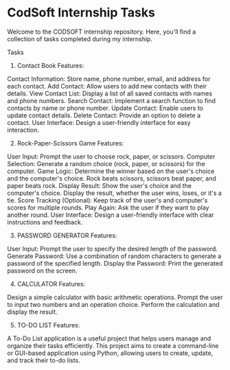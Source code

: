 # CodSoft Internship Tasks
Welcome to the CODSOFT internship repository. Here, you'll find a collection of tasks completed during my internship.

Tasks
1. Contact Book
Features:

Contact Information: Store name, phone number, email, and address for each contact.
Add Contact: Allow users to add new contacts with their details.
View Contact List: Display a list of all saved contacts with names and phone numbers.
Search Contact: Implement a search function to find contacts by name or phone number.
Update Contact: Enable users to update contact details.
Delete Contact: Provide an option to delete a contact.
User Interface: Design a user-friendly interface for easy interaction.

2. Rock-Paper-Scissors Game
Features:

User Input: Prompt the user to choose rock, paper, or scissors.
Computer Selection: Generate a random choice (rock, paper, or scissors) for the computer.
Game Logic: Determine the winner based on the user's choice and the computer's choice.
Rock beats scissors, scissors beat paper, and paper beats rock.
Display Result: Show the user's choice and the computer's choice. Display the result, whether the user wins, loses, or it's a tie.
Score Tracking (Optional): Keep track of the user's and computer's scores for multiple rounds.
Play Again: Ask the user if they want to play another round.
User Interface: Design a user-friendly interface with clear instructions and feedback.

3. PASSWORD GENERATOR
Features:

User Input: Prompt the user to specify the desired length of the password.
Generate Password: Use a combination of random characters to generate a password of the specified length.
Display the Password: Print the generated password on the screen.

4. CALCULATOR
Features:

Design a simple calculator with basic arithmetic operations.
Prompt the user to input two numbers and an operation choice.
Perform the calculation and display the result.

5. TO-DO LIST
Features:

A To-Do List application is a useful project that helps users manage and organize their tasks efficiently.
This project aims to create a command-line or GUI-based application using Python, allowing users to create, update, and track their to-do lists.
